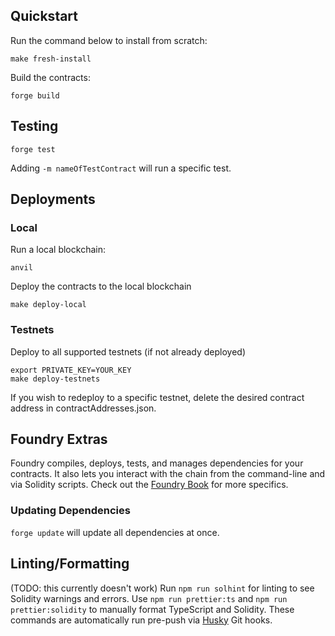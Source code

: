 ## Quickstart
Run the command below to install from scratch:
```
make fresh-install
```

Build the contracts:
```
forge build
```
## Testing
```
forge test
```
Adding ```-m nameOfTestContract``` will run a specific test.
## Deployments
### Local
Run a local blockchain:
```
anvil
```
Deploy the contracts to the local blockchain
```
make deploy-local
```
### Testnets
Deploy to all supported testnets (if not already deployed)
```
export PRIVATE_KEY=YOUR_KEY
make deploy-testnets
```
If you wish to redeploy to a specific testnet, delete the desired contract address in contractAddresses.json.

## Foundry Extras
Foundry compiles, deploys, tests, and manages dependencies for your contracts. It also lets you interact with the chain from the command-line and via Solidity scripts.
Check out the [Foundry Book](https://book.getfoundry.sh/) for more specifics.

### Updating Dependencies
```forge update``` will update all dependencies at once.

## Linting/Formatting
(TODO: this currently doesn't work)
Run ```npm run solhint``` for linting to see Solidity warnings and errors.
Use ```npm run prettier:ts``` and ```npm run prettier:solidity``` to manually format TypeScript and Solidity.
These commands are automatically run pre-push via [Husky](https://github.com/typicode/husky) Git hooks.